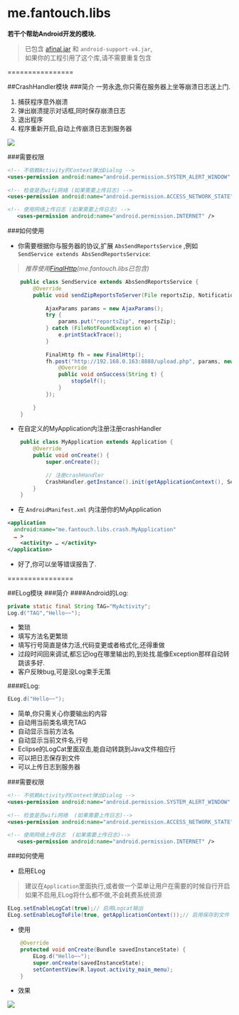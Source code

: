 me.fantouch.libs
================

**若干个帮助Android开发的模块.**    

>已包含 [afinal.jar](https://github.com/yangfuhai/afinal) 和 `android-support-v4.jar`,  
如果你的工程引用了这个库,请不需要重复包含

================  

##CrashHandler模块
###简介
一劳永逸,你只需在服务器上坐等崩溃日志送上门.  
1. 捕获程序意外崩溃  
2. 弹出崩溃提示对话框,同时保存崩溃日志  
3. 退出程序  
4. 程序重新开启,自动上传崩溃日志到服务器  
  
  ![](https://www.evernote.com/shard/s25/sh/4d01bbd4-c5df-4d90-a617-29e5ead4bfc2/e18af5ee47804638bcf9c4251b9639a9/res/6e307ff6-15bc-40ea-a3de-c0ebb05733af.jpg?resizeSmall&width=832)

###需要权限  
```xml  
<!-- 不依赖Activity的Context弹出Dialog -->
<uses-permission android:name="android.permission.SYSTEM_ALERT_WINDOW" />
   
<!-- 检查是否wifi网络 (如果需要上传日志) -->
<uses-permission android:name="android.permission.ACCESS_NETWORK_STATE" />

<!-- 使用网络上传日志 (如果需要上传日志) -->
   <uses-permission android:name="android.permission.INTERNET" />
```
###如何使用

* 你需要根据你与服务器的协议,扩展 `AbsSendReportsService` ,例如 `SendService extends AbsSendReportsService`:
 
>*推荐使用[FinalHttp](https://github.com/yangfuhai/afinal)(me.fantouch.libs已包含)*  

```java
    public class SendService extends AbsSendReportsService {
        @Override
        public void sendZipReportsToServer(File reportsZip, NotificationHelper notificationHelper) {
            
            AjaxParams params = new AjaxParams();
            try {
                params.put("reportsZip", reportsZip);
            } catch (FileNotFoundException e) {
                e.printStackTrace();
            }
            
            FinalHttp fh = new FinalHttp();
            fh.post("http://192.168.0.163:8888/upload.php", params, new AjaxCallBack<String>() {
                @Override
                public void onSuccess(String t) {
                    stopSelf();
                }
            });
            
        } 
    }
```

* 在自定义的MyApplication内注册注册crashHandler   

```java
    public class MyApplication extends Application {
        @Override
        public void onCreate() {
            super.onCreate();
    
            // 注册crashHandler
            CrashHandler.getInstance().init(getApplicationContext(), SendService.class);
        }
    }
```  

* 在 `AndroidManifest.xml` 内注册你的MyApplication   

```xml 
<application
  android:name="me.fantouch.libs.crash.MyApplication"
  … >
    <activity> … </activity>
</application>  
```

* 好了,你可以坐等错误报告了.

================  

##ELog模块
###简介
####Android的Log:
```java
private static final String TAG="MyActivity";
Log.d("TAG","Hello~~");
```
* 繁琐
* 填写方法名更繁琐
* 填写行号简直是体力活,代码变更或者格式化,还得重做
* 过段时间回来调试,都忘记log在哪里输出的,到处找.能像Exception那样自动转跳该多好.
* 客户反映bug,可是没Log束手无策

####ELog:
```java
ELog.d("Hello~~");
```
 * 简单,你只需关心你要输出的内容
 * 自动用当前类名填充TAG
 * 自动显示当前方法名
 * 自动显示当前文件名,行号
 * Eclipse的LogCat里面双击,能自动转跳到Java文件相应行
 * 可以把日志保存到文件
 * 可以上传日志到服务器
 
###需要权限  

```xml  
<!-- 不依赖Activity的Context弹出Dialog -->
<uses-permission android:name="android.permission.SYSTEM_ALERT_WINDOW" />
   
<!-- 检查是否wifi网络  (如果需要上传日志)-->
<uses-permission android:name="android.permission.ACCESS_NETWORK_STATE" />

<!-- 使用网络上传日志  (如果需要上传日志)-->
   <uses-permission android:name="android.permission.INTERNET" />
```
###如何使用  

* 启用ELog  
> 建议在`Application`里面执行,或者做一个菜单让用户在需要的时候自行开启
如果不启用,ELog将什么都不做,不会耗费系统资源  

```java
ELog.setEnableLogCat(true);// 启用Logcat输出
ELog.setEnableLogToFile(true, getApplicationContext());// 启用保存到文件
```
* 使用    

```java
    @Override
    protected void onCreate(Bundle savedInstanceState) {
        ELog.d("Hello~~");
        super.onCreate(savedInstanceState);
        setContentView(R.layout.activity_main_menu);
    }
```
* 效果  

![](https://www.evernote.com/shard/s25/sh/4d01bbd4-c5df-4d90-a617-29e5ead4bfc2/e18af5ee47804638bcf9c4251b9639a9/res/e8f2016e-e8e8-46e1-8b23-3a21442fa75b.jpg?resizeSmall&width=832)
